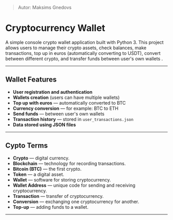 > Autor: Maksims Gnedovs

# Cryptocurrency Wallet

A simple console crypto wallet application built with Python 3. This project allows users to manage their crypto assets, check balances, make transactions, top up in euros (automatically converting to USDT), convert between different crypto, and transfer funds between user's own wallets .

---

## Wallet Features

- **User registration and authentication**
- **Wallets creation** (users can have multiple wallets)
- **Top up with euros** — automatically converted to BTC
- **Currency conversion** — for example: BTC to ETH
- **Send funds** — between user's own wallets
- **Transaction history** — stored in `user_transactions.json`
- **Data stored using JSON files**

---


## Cypto Terms

- **Crypto** — digital currency.
- **Blockchain** — technology for recording transactions.
- **Bitcoin (BTC)** — the first crypto.
- **Token** — a digital asset.
- **Wallet** — software for storing cryptocurrency.
- **Wallet Address** — unique code for sending and receiving cryptocurrency.
- **Transaction** — transfer of cryptocurrency.
- **Conversion** — exchanging one cryptocurrency for another.
- **Top-up** — adding funds to a wallet.

---

